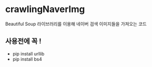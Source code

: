 # crawlingNaverImg
Beautiful Soup 라이브러리를 이용해 네이버 검색 이미지들을 가져오는 코드


## 사용전에 꼭 !

- pip install urllib
- pip install bs4
